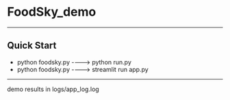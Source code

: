 # FoodSky_demo

----
## Quick Start

-  python foodsky.py     ---->    python run.py
-  python foodsky.py     ---->    streamlit run app.py



----

demo results in logs/app_log.log
